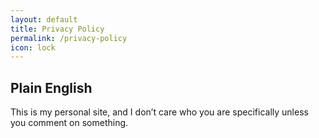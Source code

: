 ```yaml
---
layout: default
title: Privacy Policy
permalink: /privacy-policy
icon: lock
---
```


## Plain English

This is my personal site, and I don’t care who you are specifically unless you comment on something.
